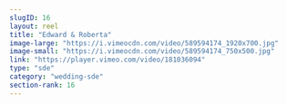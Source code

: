 ```yaml
---
slugID: 16 
layout: reel
title: "Edward & Roberta"
image-large: "https://i.vimeocdn.com/video/589594174_1920x700.jpg"
image-small: "https://i.vimeocdn.com/video/589594174_750x500.jpg"
link: "https://player.vimeo.com/video/181036094"
type: "sde"
category: "wedding-sde"
section-rank: 16
---
```

